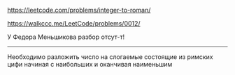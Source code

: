 https://leetcode.com/problems/integer-to-roman/

https://walkccc.me/LeetCode/problems/0012/

У Федора Меньшикова разбор отсут-т!

____________

Необходимо разложить число на слогаемые состоящие из римских цифи начиная с наибольших и оканчивая наименьшим

<!-- This is commented out. -->
